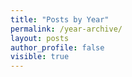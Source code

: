 ```yaml
---
title: "Posts by Year"
permalink: /year-archive/
layout: posts
author_profile: false
visible: true
---
```

